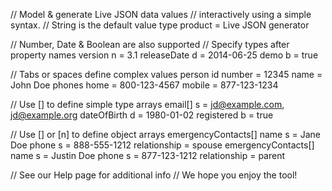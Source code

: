 // Model & generate Live JSON data values
// interactively using a simple syntax.
// String is the default value type
product = Live JSON generator

// Number, Date & Boolean are also supported
// Specify types after property names
version n = 3.1
releaseDate d = 2014-06-25
demo b = true

// Tabs or spaces define complex values
person
  id number = 12345
  name = John Doe
  phones
    home = 800-123-4567
    mobile = 877-123-1234

  // Use [] to define simple type arrays
  email[] s = jd@example.com, jd@example.org
  dateOfBirth d = 1980-01-02
  registered b = true

  // Use [] or [n] to define object arrays
  emergencyContacts[]
    name s = Jane Doe
    phone s = 888-555-1212
    relationship = spouse
  emergencyContacts[]
    name s = Justin Doe
    phone s = 877-123-1212
    relationship = parent

// See our Help page for additional info
// We hope you enjoy the tool!
